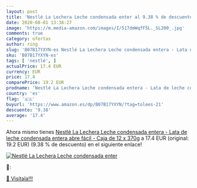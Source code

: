 ```yaml
---
layout: post
title: 'Nestlé La Lechera Leche condensada enter al 9.38 % de descuento'
date: 2020-08-01 13:38:27
image: 'https://m.media-amazon.com/images/I/517dmWqfF5L._SL200_.jpg'
comments: true
category: ofertas
author: ring
slug: 'B07B17YXYN-es Nestlé La Lechera Leche condensada entera - Lata de leche...'
sku: 'B07B17YXYN-es'
tags: [ 'nestlé', ]
actualPrice: 17.4 EUR
currency: EUR
price: 17.4
comparePrice: 19.2 EUR
prodname: 'Nestlé La Lechera Leche condensada entera - Lata de leche condensada entera abre fácil - Caja de 12 x 370g'
country: 'es'
flag: '🇪🇸'
buyurl: 'https://www.amazon.es/dp/B07B17YXYN/?tag=tolees-21'
descuento: '9.38'
average: '17.4'
---
```


Ahora mismo tienes [Nestlé La Lechera Leche condensada entera - Lata de leche condensada entera abre fácil - Caja de 12 x 370g](https://www.amazon.es/dp/B07B17YXYN/?tag=tolees-21) a 17.4 EUR (original: 19.2 EUR) (9.38 %  de descuento) en el siguiente enlace!

[![Nestlé La Lechera Leche condensada enter](https://m.media-amazon.com/images/I/517dmWqfF5L._SL200_.jpg)](https://www.amazon.es/dp/B07B17YXYN/?tag=tolees-21)

🔎:


[🛒 Visítala!!!](https://www.amazon.es/dp/B07B17YXYN/?tag=tolees-21)
